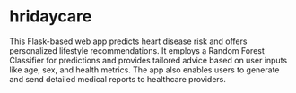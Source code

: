 # hridaycare
This Flask-based web app predicts heart disease risk and offers personalized lifestyle recommendations. It employs a Random Forest Classifier for predictions and provides tailored advice based on user inputs like age, sex, and health metrics. The app also enables users to generate and send detailed medical reports to healthcare providers.
